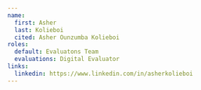 ```yaml
---
name:
  first: Asher
  last: Kolieboi
  cited: Asher Ounzumba Kolieboi
roles:
  default: Evaluatons Team
  evaluations: Digital Evaluator
links:
  linkedin: https://www.linkedin.com/in/asherkolieboi
---
```

